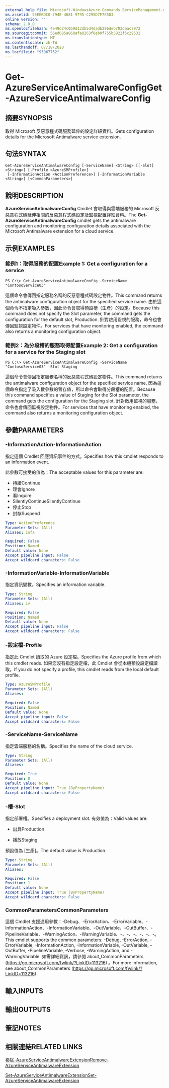 ```yaml
---
external help file: Microsoft.WindowsAzure.Commands.ServiceManagement.dll-Help.xml
ms.assetid: 55EEBDC0-794E-4681-9795-C295D7F7E5D3
online version: ''
schema: 2.0.0
ms.openlocfilehash: 4e49d24c0b9d13db5d4dadb296deb703daac7972
ms.sourcegitcommit: 56ed085a868afa8263f8eb0f755b5822f5c29532
ms.translationtype: MT
ms.contentlocale: zh-TW
ms.lasthandoff: 07/18/2020
ms.locfileid: "93967752"
---
```

# <span data-ttu-id="64249-101">Get-AzureServiceAntimalwareConfig</span><span class="sxs-lookup"><span data-stu-id="64249-101">Get-AzureServiceAntimalwareConfig</span></span>

## <span data-ttu-id="64249-102">摘要</span><span class="sxs-lookup"><span data-stu-id="64249-102">SYNOPSIS</span></span>
<span data-ttu-id="64249-103">取得 Microsoft 反惡意程式碼服務延伸的設定詳細資料。</span><span class="sxs-lookup"><span data-stu-id="64249-103">Gets configuration details for the Microsoft Antimalware service extension.</span></span>

## <span data-ttu-id="64249-104">句法</span><span class="sxs-lookup"><span data-stu-id="64249-104">SYNTAX</span></span>

```
Get-AzureServiceAntimalwareConfig [-ServiceName] <String> [[-Slot] <String>] [-Profile <AzureSMProfile>]
 [-InformationAction <ActionPreference>] [-InformationVariable <String>] [<CommonParameters>]
```

## <span data-ttu-id="64249-105">說明</span><span class="sxs-lookup"><span data-stu-id="64249-105">DESCRIPTION</span></span>
<span data-ttu-id="64249-106">**AzureServiceAntimalwareConfig** Cmdlet 會取得與雲端服務的 Microsoft 反惡意程式碼延伸相關的反惡意程式碼設定及監視配置詳細資料。</span><span class="sxs-lookup"><span data-stu-id="64249-106">The **Get-AzureServiceAntimalwareConfig** cmdlet gets the antimalware configuration and monitoring configuration details associated with the Microsoft Antimalware extension for a cloud service.</span></span>

## <span data-ttu-id="64249-107">示例</span><span class="sxs-lookup"><span data-stu-id="64249-107">EXAMPLES</span></span>

### <span data-ttu-id="64249-108">範例1：取得服務的配置</span><span class="sxs-lookup"><span data-stu-id="64249-108">Example 1: Get a configuration for a service</span></span>
```
PS C:\> Get-AzureServiceAntimalwareConfig -ServiceName "ContosoService03"
```

<span data-ttu-id="64249-109">這個命令會傳回指定服務名稱的反惡意程式碼設定物件。</span><span class="sxs-lookup"><span data-stu-id="64249-109">This command returns the antimalware configuration object for the specified service name.</span></span>
<span data-ttu-id="64249-110">由於這個命令不指定吸入參數，因此命令會取得預設槽（生產）的設定。</span><span class="sxs-lookup"><span data-stu-id="64249-110">Because this command does not specify the Slot parameter, the command gets the configuration for the default slot, Production.</span></span>
<span data-ttu-id="64249-111">針對啟用監視的服務，命令也會傳回監視設定物件。</span><span class="sxs-lookup"><span data-stu-id="64249-111">For services that have monitoring enabled, the command also returns a monitoring configuration object.</span></span>

### <span data-ttu-id="64249-112">範例2：為分段槽的服務取得配置</span><span class="sxs-lookup"><span data-stu-id="64249-112">Example 2: Get a configuration for a service for the Staging slot</span></span>
```
PS C:\> Get-AzureServiceAntimalwareConfig -ServiceName "ContosoService03" -Slot Staging
```

<span data-ttu-id="64249-113">這個命令會傳回指定服務名稱的反惡意程式碼設定物件。</span><span class="sxs-lookup"><span data-stu-id="64249-113">This command returns the antimalware configuration object for the specified service name.</span></span>
<span data-ttu-id="64249-114">因為這個命令指定了吸入數參數的暫存值，所以命令會取得分段槽的配置。</span><span class="sxs-lookup"><span data-stu-id="64249-114">Because this command specifies a value of Staging for the Slot parameter, the command gets the configuration for the Staging slot.</span></span>
<span data-ttu-id="64249-115">針對啟用監視的服務，命令也會傳回監視設定物件。</span><span class="sxs-lookup"><span data-stu-id="64249-115">For services that have monitoring enabled, the command also returns a monitoring configuration object.</span></span>

## <span data-ttu-id="64249-116">參數</span><span class="sxs-lookup"><span data-stu-id="64249-116">PARAMETERS</span></span>

### <span data-ttu-id="64249-117">-InformationAction</span><span class="sxs-lookup"><span data-stu-id="64249-117">-InformationAction</span></span>
<span data-ttu-id="64249-118">指定這個 Cmdlet 回應資訊事件的方式。</span><span class="sxs-lookup"><span data-stu-id="64249-118">Specifies how this cmdlet responds to an information event.</span></span>

<span data-ttu-id="64249-119">此參數可接受的值為：</span><span class="sxs-lookup"><span data-stu-id="64249-119">The acceptable values for this parameter are:</span></span>

- <span data-ttu-id="64249-120">持續</span><span class="sxs-lookup"><span data-stu-id="64249-120">Continue</span></span>
- <span data-ttu-id="64249-121">理會</span><span class="sxs-lookup"><span data-stu-id="64249-121">Ignore</span></span>
- <span data-ttu-id="64249-122">看</span><span class="sxs-lookup"><span data-stu-id="64249-122">Inquire</span></span>
- <span data-ttu-id="64249-123">SilentlyContinue</span><span class="sxs-lookup"><span data-stu-id="64249-123">SilentlyContinue</span></span>
- <span data-ttu-id="64249-124">停止</span><span class="sxs-lookup"><span data-stu-id="64249-124">Stop</span></span>
- <span data-ttu-id="64249-125">封存</span><span class="sxs-lookup"><span data-stu-id="64249-125">Suspend</span></span>

```yaml
Type: ActionPreference
Parameter Sets: (All)
Aliases: infa

Required: False
Position: Named
Default value: None
Accept pipeline input: False
Accept wildcard characters: False
```

### <span data-ttu-id="64249-126">-InformationVariable</span><span class="sxs-lookup"><span data-stu-id="64249-126">-InformationVariable</span></span>
<span data-ttu-id="64249-127">指定資訊變數。</span><span class="sxs-lookup"><span data-stu-id="64249-127">Specifies an information variable.</span></span>

```yaml
Type: String
Parameter Sets: (All)
Aliases: iv

Required: False
Position: Named
Default value: None
Accept pipeline input: False
Accept wildcard characters: False
```

### <span data-ttu-id="64249-128">-設定檔</span><span class="sxs-lookup"><span data-stu-id="64249-128">-Profile</span></span>
<span data-ttu-id="64249-129">指定此 Cmdlet 讀取的 Azure 設定檔。</span><span class="sxs-lookup"><span data-stu-id="64249-129">Specifies the Azure profile from which this cmdlet reads.</span></span>
<span data-ttu-id="64249-130">如果您沒有指定設定檔，此 Cmdlet 會從本機預設設定檔讀取。</span><span class="sxs-lookup"><span data-stu-id="64249-130">If you do not specify a profile, this cmdlet reads from the local default profile.</span></span>

```yaml
Type: AzureSMProfile
Parameter Sets: (All)
Aliases: 

Required: False
Position: Named
Default value: None
Accept pipeline input: False
Accept wildcard characters: False
```

### <span data-ttu-id="64249-131">-ServiceName</span><span class="sxs-lookup"><span data-stu-id="64249-131">-ServiceName</span></span>
<span data-ttu-id="64249-132">指定雲端服務的名稱。</span><span class="sxs-lookup"><span data-stu-id="64249-132">Specifies the name of the cloud service.</span></span>

```yaml
Type: String
Parameter Sets: (All)
Aliases: 

Required: True
Position: 0
Default value: None
Accept pipeline input: True (ByPropertyName)
Accept wildcard characters: False
```

### <span data-ttu-id="64249-133">-槽</span><span class="sxs-lookup"><span data-stu-id="64249-133">-Slot</span></span>
<span data-ttu-id="64249-134">指定部署槽。</span><span class="sxs-lookup"><span data-stu-id="64249-134">Specifies a deployment slot.</span></span>
<span data-ttu-id="64249-135">有效值為：</span><span class="sxs-lookup"><span data-stu-id="64249-135">Valid values are:</span></span> 


- <span data-ttu-id="64249-136">出具</span><span class="sxs-lookup"><span data-stu-id="64249-136">Production</span></span>

- <span data-ttu-id="64249-137">播放</span><span class="sxs-lookup"><span data-stu-id="64249-137">Staging</span></span>


<span data-ttu-id="64249-138">預設值為 [生產]。</span><span class="sxs-lookup"><span data-stu-id="64249-138">The default value is Production.</span></span>

```yaml
Type: String
Parameter Sets: (All)
Aliases: 

Required: False
Position: 1
Default value: None
Accept pipeline input: True (ByPropertyName)
Accept wildcard characters: False
```

### <span data-ttu-id="64249-139">CommonParameters</span><span class="sxs-lookup"><span data-stu-id="64249-139">CommonParameters</span></span>
<span data-ttu-id="64249-140">這個 Cmdlet 支援通用參數：-Debug、-ErrorAction、-ErrorVariable、-InformationAction、-InformationVariable、-OutVariable、-OutBuffer、-PipelineVariable、-WarningAction、-WarningVariable、-、-、-、-、-、-。</span><span class="sxs-lookup"><span data-stu-id="64249-140">This cmdlet supports the common parameters: -Debug, -ErrorAction, -ErrorVariable, -InformationAction, -InformationVariable, -OutVariable, -OutBuffer, -PipelineVariable, -Verbose, -WarningAction, and -WarningVariable.</span></span> <span data-ttu-id="64249-141">如需詳細資訊，請參閱 about_CommonParameters (https://go.microsoft.com/fwlink/?LinkID=113216) 。</span><span class="sxs-lookup"><span data-stu-id="64249-141">For more information, see about_CommonParameters (https://go.microsoft.com/fwlink/?LinkID=113216).</span></span>

## <span data-ttu-id="64249-142">輸入</span><span class="sxs-lookup"><span data-stu-id="64249-142">INPUTS</span></span>

## <span data-ttu-id="64249-143">輸出</span><span class="sxs-lookup"><span data-stu-id="64249-143">OUTPUTS</span></span>

## <span data-ttu-id="64249-144">筆記</span><span class="sxs-lookup"><span data-stu-id="64249-144">NOTES</span></span>

## <span data-ttu-id="64249-145">相關連結</span><span class="sxs-lookup"><span data-stu-id="64249-145">RELATED LINKS</span></span>

[<span data-ttu-id="64249-146">移除-AzureServiceAntimalwareExtension</span><span class="sxs-lookup"><span data-stu-id="64249-146">Remove-AzureServiceAntimalwareExtension</span></span>](./Remove-AzureServiceAntimalwareExtension.md)

[<span data-ttu-id="64249-147">Set-AzureServiceAntimalwareExtension</span><span class="sxs-lookup"><span data-stu-id="64249-147">Set-AzureServiceAntimalwareExtension</span></span>](./Set-AzureServiceAntimalwareExtension.md)


